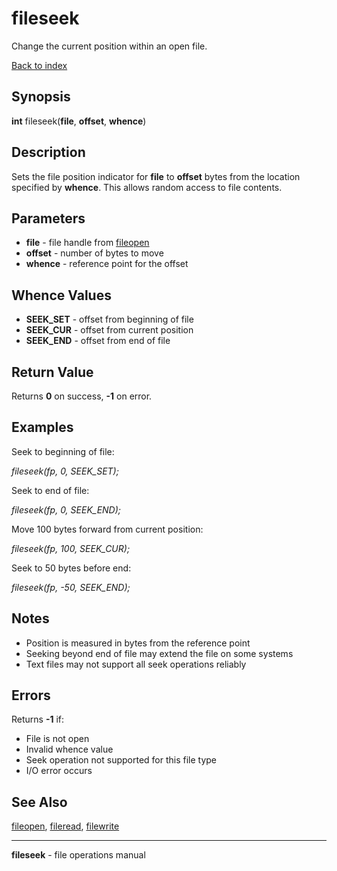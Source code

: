 # fileseek

Change the current position within an open file.

[Back to index](index.md)

## Synopsis

**int** fileseek(**file**, **offset**, **whence**)

## Description

Sets the file position indicator for **file** to **offset** bytes from the location specified by **whence**. This allows random access to file contents.

## Parameters

- **file** - file handle from [fileopen](fileopen.md)
- **offset** - number of bytes to move
- **whence** - reference point for the offset

## Whence Values

- **SEEK_SET** - offset from beginning of file
- **SEEK_CUR** - offset from current position  
- **SEEK_END** - offset from end of file

## Return Value

Returns **0** on success, **-1** on error.

## Examples

Seek to beginning of file:

*fileseek(fp, 0, SEEK_SET);*

Seek to end of file:

*fileseek(fp, 0, SEEK_END);*

Move 100 bytes forward from current position:

*fileseek(fp, 100, SEEK_CUR);*

Seek to 50 bytes before end:

*fileseek(fp, -50, SEEK_END);*

## Notes

- Position is measured in bytes from the reference point
- Seeking beyond end of file may extend the file on some systems
- Text files may not support all seek operations reliably

## Errors

Returns **-1** if:

- File is not open
- Invalid whence value
- Seek operation not supported for this file type
- I/O error occurs

## See Also

[fileopen](fileopen.md), [fileread](fileread.md), [filewrite](filewrite.md)

---

**fileseek** - file operations manual